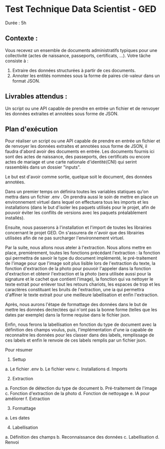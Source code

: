 # Test Technique Data Scientist - GED

Durée : 5h

## Contexte :
Vous recevez un ensemble de documents administratifs typiques pour une collectivité (actes de naissance, passeports, certificats, …). Votre tâche consiste à :
1.	Extraire des données structurées à partir de ces documents.
2.	Annoter les entités nommées sous la forme de paires clé-valeur dans un format JSON.

## Livrables attendus :
Un script ou une API capable de prendre en entrée un fichier et de renvoyer les données extraites et annotées sous forme de JSON.


## Plan d'exécution

Pour réaliser un script ou une API capable de prendre en entrée un fichier et de renvoyer les données extraites et annotées sous forme de JSON, il faudra d'abord avoir des documents en entrée. Les documents fournis ici sont des actes de naissance, des passeports, des certificats ou encore actes de mariage et une carte nationale d'identité(CNI) qui serint rassemblés dans un dossier "inputs".

Le but est d'avoir comme sortie, quelque soit le document, des données annotées.

Dans un premier temps on définira toutes les variables statiques qu'on mettra dans un fichier .env . On prendra aussi le soin de mettre en place un environnement virtuel dans lequel on effectuera tous les imports et les installations (dans le but d'isoler les paquets utilisés pour le projet, afin de pouvoir éviter les conflits de versions avec les paquets préalablement installés). 

Ensuite, nous passerons à l'installation et l'import de toutes les librairies concernant le projet GED. On s'assurera de n'avoir que des librairies utilisées afin de ne pas surcharger l'environnement virtuel.

Par la suite, nous allons nous ateler à l'extraction. Nous allons mettre en place, premièrement, toutes les fonctions précédant l'extraction : la fonction qui permettra de savoir le type du document implémenté, le pré-traitement de l'image pour que l'image soit plus lisible lors de l'extraction du texte, la fonction d'extraction de la photo pour pouvoir l'appeler dans la fonction d'extraction et obtenir l'extraction et la photo (sera utilisée aussi pour la signature et le cachet que contient l'image), la fonction qui va nettoyer le texte extrait pour enlever tout les retours chariots, les espaces de trop et les caractères constituant les bruits de l'extraction, une ia qui permettra d'affiner le texte extrait pour une meilleure labellisation et enfin l'extraction.


Après, nous aurons l'étape de formattage des données dans le but de mettre les données dectectées qui n'ont pas la bonne forme (telles que les dates par exemple) dans la forme requise dans le fichier json.

Enfin, nous ferons la labellisation en fonction du type de document avec la définition des champs voulus, puis, l'implémentation d'une ia capable de reconnaitre les données pour les classer dans des labels, remplissage de ces labels et enfin le renvoie de ces labels remplis par un fichier json.

Pour résumer

1. Settup 

a. Le fichier .env
b. Le fichier venv
c. Installations
d. Imports

2. Extraction

a. Fonction de détection du type de document
b. Pré-traitement de l'image
c. Fonction d'extraction de la photo
d. Fonction de nettoyage
e. IA pour améliorer 
f. Extraction

3. Formattage

a. Les dates

4. Labellisation

a. Définition des champs
b. Reconnaissance des données
c. Labellisation
d. Renvoi